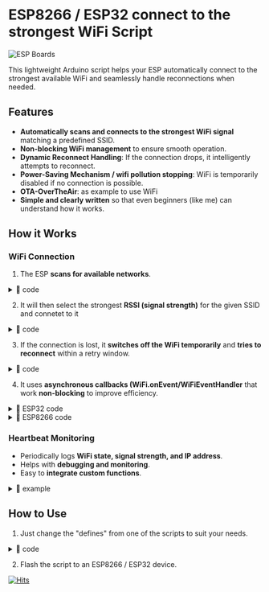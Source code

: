 # ESP8266 / ESP32 connect to the strongest WiFi  Script
![ESP Boards](https://img.shields.io/badge/Supports-ESP32%20%7C%20ESP8266-green) 


This lightweight Arduino script helps your ESP automatically connect to the strongest available WiFi and seamlessly handle reconnections when needed.

## Features

- **Automatically scans and connects to the strongest WiFi signal** matching a predefined SSID.
- **Non-blocking WiFi management** to ensure smooth operation.
- **Dynamic Reconnect Handling**: If the connection drops, it intelligently attempts to reconnect.
- **Power-Saving Mechanism / wifi pollution stopping**: WiFi is temporarily disabled if no connection is possible.
- **OTA-OverTheAir**: as example to use WiFi
- **Simple and clearly written** so that even beginners (like me) can understand how it works.

## How it Works

### WiFi Connection

1. The ESP **scans for available networks**.
<details>
<summary>📝 code</summary>
   
```
void scanWiFiNetwork() {
  Serial.println(F(""));
  Serial.printf("Start scanning for SSID %s\n", WIFI_SSID);
  WiFi.scanNetworks(true);  // WiFi.scanNetworks will return the number of networks found
}
```

</details>

   
2. It will then select the strongest **RSSI (signal strength)** for the given SSID and connetet to it
<details>
<summary>📝 code</summary>
   
```
void connectToStrongestWiFi() {
  int i_strongest = -1;
  int32_t rssi_strongest = -100;
  int16_t WiFiScanResult = WiFi.scanComplete();
  Serial.println(F(""));
  if (WiFiScanResult < 0) {
    Serial.println(F("No networks found!"));
  } else {
    Serial.printf("%d networks found:\n", WiFiScanResult);
    for (int i = 0; i < WiFiScanResult; ++i) {
      Serial.printf("%d: BSSID: %s  %2ddBm, %3d%%  %9s  %s\n",
                    i,
                    WiFi.BSSIDstr(i).c_str(),
                    WiFi.RSSI(i),
                    constrain(2 * (WiFi.RSSI(i) + 100), 0, 100),
                    (WiFi.encryptionType(i) == WIFI_AUTH_OPEN) ? "open" : "encrypted",
                    WiFi.SSID(i).c_str());
      if (strcmp(WIFI_SSID, WiFi.SSID(i).c_str()) == 0 && (WiFi.RSSI(i)) > rssi_strongest) {
        rssi_strongest = WiFi.RSSI(i);
        i_strongest = i;
      }
    }
  }

  if (i_strongest > -1) {
    Serial.printf("Connecting to strongest WiFi signal at No. %d. \n", i_strongest);
    WiFi.begin(WIFI_SSID, WIFI_PASSWORD, 0, WiFi.BSSID(i_strongest));
  } else {
    Serial.printf("No network with SSID %s found!\n", WIFI_SSID);
  }
}
```

</details>

3. If the connection is lost, it **switches off the WiFi temporarily** and **tries to reconnect** within a retry window.
<details>
<summary>📝 code</summary>
   
```
void handelWiFi() {
  if (WiFiconnected && WiFi.localIP() == IPAddress(0, 0, 0, 0)) {
    WiFiconnected = false;
    Serial.println(F("............................WiFi Disconnected"));
  }


  if (!WiFiconnected && !WiFiOff && WiFiconnecting_count == 0) {
    Serial.println(F("Switching WiFi Off, no WiFi available"));
    WiFi.disconnect(true);
    WiFi.mode(WIFI_OFF);
    delay(1);
    WiFiOff = true;
    WiFiOff_count = WIFIOFF_COUNT_VALUE;
  }

  if (WiFiOff) {
    --WiFiOff_count;
  }

  if (WiFiOff && WiFiOff_count == 0) {
    Serial.println(F("Try to reconnect"));
    WiFi.mode(WIFI_STA);
    scanWiFiNetwork();
    WiFiOff = false;
    WiFiconnecting_count = WIFICONNECTING_COUNT_VALUE;
  }

  if (WiFiscandone) {  // WiFiscandone kommt über WiFiEvent
    connectToStrongestWiFi();
    WiFi.scanDelete();
    WiFiscandone = false;
  }

  if (!WiFiconnected && WiFiconnecting_count > 0) {
    --WiFiconnecting_count;
  }
}
```

</details>

4.  It uses **asynchronous callbacks (WiFi.onEvent/WiFiEventHandler** that work **non-blocking** to improve efficiency.
<details>
<summary>📝 ESP32 code</summary>

```
WiFi.onEvent(onWifiConnect, WiFiEvent_t::ARDUINO_EVENT_WIFI_STA_GOT_IP);
// WiFi.onEvent(onWifiDisconnect, WiFiEvent_t::ARDUINO_EVENT_WIFI_STA_DISCONNECTED); /does not work propper with ESP32
WiFi.onEvent(onWifiScandone, WiFiEvent_t::ARDUINO_EVENT_WIFI_SCAN_DONE);
```

</details>

<details>
<summary>📝 ESP8266 code</summary>

```
WiFiEventHandler wifiConnectHandler;
WiFiEventHandler wifiDisconnectHandler;
.
.
.
wifiConnectHandler = WiFi.onStationModeGotIP(onWifiConnect);
wifiDisconnectHandler = WiFi.onStationModeDisconnected(onWifiDisconnect);
.
.
.
void onWifiConnect(const WiFiEventStationModeGotIP& event) {
  }

void onWifiDisconnect(const WiFiEventStationModeDisconnected& event) {
 }

```

</details>
 



   
### Heartbeat Monitoring

- Periodically logs **WiFi state, signal strength, and IP address**.
- Helps with **debugging and monitoring**.
- Easy to **integrate custom functions**.
<details>
<summary>📝 example</summary>

```
Start scanning for SSID Test
Scanning WiFi......
15 networks found:
0: BSSID: 00:11:6B:74:94:61  -77dBm,  46%  encrypted  Test
1: BSSID: 80:1F:02:AE:43:D8  -93dBm,  14%  encrypted  Test
2: BSSID: 80:1F:02:AE:41:48  -78dBm,  44%  encrypted  Test
3: BSSID: 80:1F:02:36:31:98  -80dBm,  40%  encrypted  Test
4: BSSID: 9C:A2:F4:63:65:60  -45dBm, 100%  encrypted  PG-WLAN
5: BSSID: 06:0B:BD:5A:DB:5D  -17dBm, 100%  encrypted  Test
6: BSSID: 00:11:6B:74:94:2B  -91dBm,  18%  encrypted  Test
7: BSSID: 80:1F:02:36:3A:98  -63dBm,  74%  encrypted  Test
8: BSSID: 00:11:6B:74:94:79  -82dBm,  36%  encrypted  der-hotspot
9: BSSID: 80:1F:02:36:31:C8  -71dBm,  58%  encrypted  Test
10: BSSID: 32:E5:EE:AD:C4:E4  -88dBm,  24%  encrypted  AndroidAP
11: BSSID: 80:1F:02:36:39:E0  -86dBm,  28%  encrypted  Test
12: BSSID: 80:1F:02:AE:41:30  -80dBm,  40%  encrypted  Test
13: BSSID: 80:1F:02:AE:43:F0  -81dBm,  38%  encrypted  Test
14: BSSID: 00:11:6B:74:94:55  -80dBm,  40%  encrypted  Test
Connecting to strongest WiFi signal at No. 5. 
Connecting WiFi....................................WiFi Connected
.192.168.206.105
WiFiconnected: 1 
WiFi-OFF: 0 
WiFi-OFF_count: 0 
WiFi-Connecting_count: 0 
Local IP:  192.168.206.105 
WiFi-RSSI:  -22 
Measurement_count: 59 
Unix-Time: 6 
___________________________
WiFiconnected: 1 
WiFi-OFF: 0 
WiFi-OFF_count: 0 
WiFi-Connecting_count: 0 
Local IP:  192.168.206.105 
WiFi-RSSI:  -24 
Measurement_count: 58 
Unix-Time: 1738189502 
___________________________
WiFiconnected: 1 
WiFi-OFF: 0 
WiFi-OFF_count: 0 
WiFi-Connecting_count: 0 
Local IP:  192.168.206.105 
WiFi-RSSI:  -23 
Measurement_count: 57 
Unix-Time: 1738189503 
___________________________
```
</details>


## How to Use

1. Just change the "defines" from one of the scripts to suit your needs.
<details>
<summary>📝 code</summary>
   
```
//=======Defines

#define WIFI_SSID "Test"
#define WIFI_PASSWORD "Password1"
#define WIFIOFF_COUNT_VALUE 90         // Counter for how long WiFi remains off before attempting a reconnection
#define WIFICONNECTING_COUNT_VALUE 10  // Counter for how long WiFi should attempt to connect before being disabled again
#define OTAHOSTNAME "ESP32-WiFi"
#define WiFiHOSTNAME "Test-ESP32"

#define MEASUREMENT_COUNT_VALUE 60    // Multiplier for Heartbeat
#define HEARTBEATINTERVAL_VALUE 1000  // Milliseconds for a Heartbeat
```

</details>

2. Flash the script to an ESP8266 / ESP32 device.

[![Hits](https://hits.seeyoufarm.com/api/count/incr/badge.svg?url=https%3A%2F%2Fgithub.com%2Fpeff74%2FESP_connect_to_strongest_WiFi%2F&count_bg=%2379C83D&title_bg=%23555555&icon=&icon_color=%23E7E7E7&title=hits&edge_flat=false)](https://hits.seeyoufarm.com)

